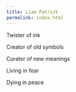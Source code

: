 ```yaml
---
title: Liam Patrick
permalink: index.html
---
```


Twister of ink

Creator of old symbols

Curator of new meanings

Living in fear

Dying in peace
